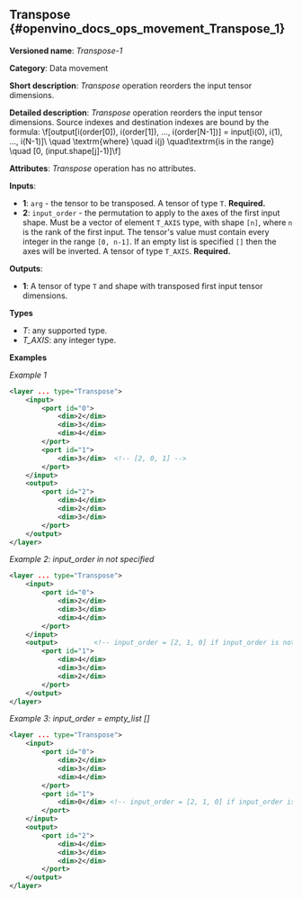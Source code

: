 ## Transpose<a name="Transpose"></a> {#openvino_docs_ops_movement_Transpose_1}

**Versioned name**: *Transpose-1*

**Category**: Data movement

**Short description**: *Transpose* operation reorders the input tensor dimensions.

**Detailed description**: *Transpose* operation reorders the input tensor dimensions. Source indexes and destination indexes are bound by the formula: 
\f[output[i(order[0]), i(order[1]), ..., i(order[N-1])] = input[i(0), i(1), ..., i(N-1)]\\ \quad \textrm{where} \quad i(j) \quad\textrm{is in the range} \quad [0, (input.shape[j]-1)]\f]


**Attributes**: *Transpose* operation has no attributes.

**Inputs**:

* **1**: `arg` - the tensor to be transposed. A tensor of type `T`. **Required.**
* **2**: `input_order` - the permutation to apply to the axes of the first input shape. Must be a vector of element `T_AXIS` type, with shape `[n]`, where `n` is the rank of the first input. The tensor's value must contain every integer in the range `[0, n-1]`. If an empty list is specified `[]` then the axes will be inverted. A tensor of type `T_AXIS`. **Required.**

**Outputs**:

*   **1**: A tensor of type `T` and shape with transposed first input tensor dimensions.

**Types**

* *T*: any supported type.
* *T_AXIS*: any integer type.


**Examples**

*Example 1*

```xml
<layer ... type="Transpose">
    <input>
        <port id="0">
            <dim>2</dim>
            <dim>3</dim>
            <dim>4</dim>
        </port>
        <port id="1">
            <dim>3</dim>  <!-- [2, 0, 1] -->
        </port>
    </input>
    <output>
        <port id="2">
            <dim>4</dim>
            <dim>2</dim>
            <dim>3</dim>
        </port>
    </output>
</layer>
```

*Example 2: input_order in not specified*

```xml
<layer ... type="Transpose">
    <input>
        <port id="0">
            <dim>2</dim>
            <dim>3</dim>
            <dim>4</dim>
        </port>
    </input>
    <output>         <!-- input_order = [2, 1, 0] if input_order is not set -->
        <port id="1">
            <dim>4</dim>
            <dim>3</dim>
            <dim>2</dim>
        </port>
    </output>
</layer>
```

*Example 3: input_order = empty_list []*

```xml
<layer ... type="Transpose">
    <input>
        <port id="0">
            <dim>2</dim>
            <dim>3</dim>
            <dim>4</dim>
        </port>
        <port id="1">
            <dim>0</dim> <!-- input_order = [2, 1, 0] if input_order is empty list -->
        </port>
    </input>
    <output>         
        <port id="2">
            <dim>4</dim>
            <dim>3</dim>
            <dim>2</dim>
        </port>
    </output>
</layer>
```